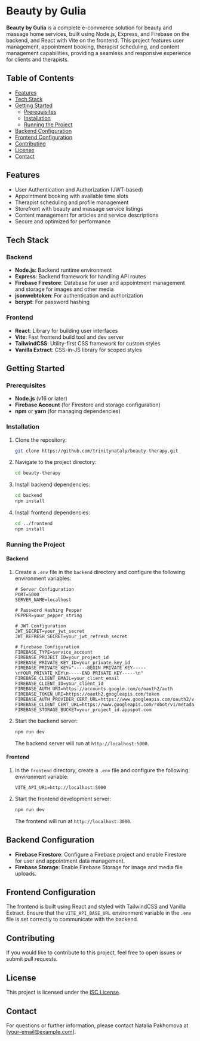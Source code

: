 # Beauty by Gulia

**Beauty by Gulia** is a complete e-commerce solution for beauty and massage home services, built using Node.js, Express, and Firebase on the backend, and React with Vite on the frontend. This project features user management, appointment booking, therapist scheduling, and content management capabilities, providing a seamless and responsive experience for clients and therapists.

## Table of Contents

- [Features](#features)
- [Tech Stack](#tech-stack)
- [Getting Started](#getting-started)
    - [Prerequisites](#prerequisites)
    - [Installation](#installation)
    - [Running the Project](#running-the-project)
- [Backend Configuration](#backend-configuration)
- [Frontend Configuration](#frontend-configuration)
- [Contributing](#contributing)
- [License](#license)
- [Contact](#contact)

## Features

- User Authentication and Authorization (JWT-based)
- Appointment booking with available time slots
- Therapist scheduling and profile management
- Storefront with beauty and massage service listings
- Content management for articles and service descriptions
- Secure and optimized for performance

## Tech Stack

### Backend
- **Node.js**: Backend runtime environment
- **Express**: Backend framework for handling API routes
- **Firebase Firestore**: Database for user and appointment management and storage for images and other media
- **jsonwebtoken**: For authentication and authorization
- **bcrypt**: For password hashing

### Frontend
- **React**: Library for building user interfaces
- **Vite**: Fast frontend build tool and dev server
- **TailwindCSS**: Utility-first CSS framework for custom styles
- **Vanilla Extract**: CSS-in-JS library for scoped styles

## Getting Started

### Prerequisites

- **Node.js** (v16 or later)
- **Firebase Account** (for Firestore and storage configuration)
- **npm** or **yarn** (for managing dependencies)

### Installation

1. Clone the repository:

   ```bash
   git clone https://github.com/trinitynataly/beauty-therapy.git
   ```

2. Navigate to the project directory:

   ```bash
   cd beauty-therapy
   ```

3. Install backend dependencies:

   ```bash
   cd backend
   npm install
   ```

4. Install frontend dependencies:

   ```bash
   cd ../frontend
   npm install
   ```

### Running the Project

#### Backend

1. Create a `.env` file in the `backend` directory and configure the following environment variables:

   ```
   # Server Configuration
   PORT=5000
   SERVER_NAME=localhost

   # Password Hashing Pepper
   PEPPER=your_pepper_string

   # JWT Configuration
   JWT_SECRET=your_jwt_secret
   JWT_REFRESH_SECRET=your_jwt_refresh_secret

   # Firebase Configuration
   FIREBASE_TYPE=service_account
   FIREBASE_PROJECT_ID=your_project_id
   FIREBASE_PRIVATE_KEY_ID=your_private_key_id
   FIREBASE_PRIVATE_KEY="-----BEGIN PRIVATE KEY-----\nYOUR_PRIVATE_KEY\n-----END PRIVATE KEY-----\n"
   FIREBASE_CLIENT_EMAIL=your_client_email
   FIREBASE_CLIENT_ID=your_client_id
   FIREBASE_AUTH_URI=https://accounts.google.com/o/oauth2/auth
   FIREBASE_TOKEN_URI=https://oauth2.googleapis.com/token
   FIREBASE_AUTH_PROVIDER_CERT_URL=https://www.googleapis.com/oauth2/v1/certs
   FIREBASE_CLIENT_CERT_URL=https://www.googleapis.com/robot/v1/metadata/x509/your_service_account_email
   FIREBASE_STORAGE_BUCKET=your_project_id.appspot.com
   ```

2. Start the backend server:

   ```bash
   npm run dev
   ```

   The backend server will run at `http://localhost:5000`.

#### Frontend

1. In the `frontend` directory, create a `.env` file and configure the following environment variable:

   ```
   VITE_API_URL=http://localhost:5000
   ```

2. Start the frontend development server:

   ```bash
   npm run dev
   ```

   The frontend will run at `http://localhost:3000`.

## Backend Configuration

- **Firebase Firestore**: Configure a Firebase project and enable Firestore for user and appointment data management.
- **Firebase Storage**: Enable Firebase Storage for image and media file uploads.

## Frontend Configuration

The frontend is built using React and styled with TailwindCSS and Vanilla Extract. Ensure that the `VITE_API_BASE_URL` environment variable in the `.env` file is set correctly to communicate with the backend.

## Contributing

If you would like to contribute to this project, feel free to open issues or submit pull requests.

## License

This project is licensed under the [ISC License](LICENSE).

## Contact

For questions or further information, please contact Natalia Pakhomova at [your-email@example.com].
